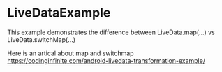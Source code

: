 # LiveDataExample

This example demonstrates the difference between LiveData.map(...) vs LiveData.switchMap(...)

Here is an artical about map and switchmap
https://codinginfinite.com/android-livedata-transformation-example/
